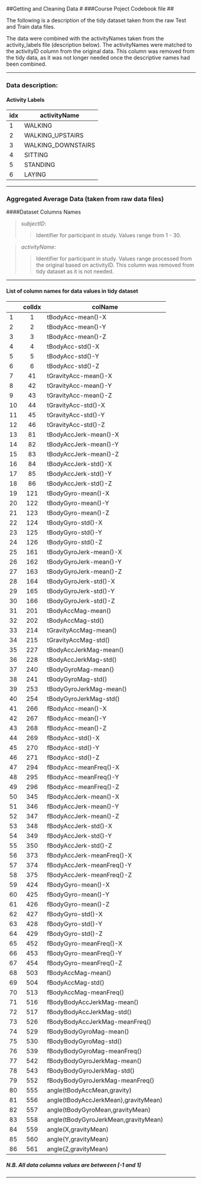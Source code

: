 ##Getting and Cleaning Data #
###Course Poject Codebook file ##

The following is a description of the tidy dataset taken from the raw Test and Train data files.  

The data were combined with the activityNames taken from the activity_labels file (description below).  The activityNames were matched to the activityID column from the original data.  This column was removed from the tidy data, as it was not longer needed once  the descriptive names had been combined.

_____


### Data description:



#### Activity Labels

| idx |  activityName      |
|-----|--------------------|
|   1 |	WALKING            |    
|	2 |	WALKING_UPSTAIRS   |
|	3 |	WALKING_DOWNSTAIRS |
|	4 |	SITTING            |
|	5 |	STANDING           |
|	6 |	LAYING             |


___

### Aggregated Average Data (taken from raw data files)
####Dataset Columns Names

> *subjectID*:
>>  Identifier for participant in study.  Values range from 1 - 30.

> *activityName*:
>>  Identifier for participant in study.  Values range processed from the original based on activityID.  This column was removed from tidy dataset as it is not needed.



---

#### List of column names for data values in tidy dataset

|    | colIdx |          colName                | 
|----|:--------:|---------------------------------|
| 1 | 1 | tBodyAcc-mean()-X |
| 2 | 2 | tBodyAcc-mean()-Y |
| 3 | 3 | tBodyAcc-mean()-Z |
| 4 | 4 | tBodyAcc-std()-X |
| 5 | 5 | tBodyAcc-std()-Y |
| 6 | 6 | tBodyAcc-std()-Z |
| 7 | 41 | tGravityAcc-mean()-X |
| 8 | 42 | tGravityAcc-mean()-Y |
| 9 | 43 | tGravityAcc-mean()-Z |
| 10 | 44 | tGravityAcc-std()-X |
| 11 | 45 | tGravityAcc-std()-Y |
| 12 | 46 | tGravityAcc-std()-Z |
| 13 | 81 | tBodyAccJerk-mean()-X |
| 14 | 82 | tBodyAccJerk-mean()-Y |
| 15 | 83 | tBodyAccJerk-mean()-Z |
| 16 | 84 | tBodyAccJerk-std()-X |
| 17 | 85 | tBodyAccJerk-std()-Y |
| 18 | 86 | tBodyAccJerk-std()-Z |
| 19 | 121 | tBodyGyro-mean()-X |
| 20 | 122 | tBodyGyro-mean()-Y |
| 21 | 123 | tBodyGyro-mean()-Z |
| 22 | 124 | tBodyGyro-std()-X |
| 23 | 125 | tBodyGyro-std()-Y |
| 24 | 126 | tBodyGyro-std()-Z |
| 25 | 161 | tBodyGyroJerk-mean()-X |
| 26 | 162 | tBodyGyroJerk-mean()-Y |
| 27 | 163 | tBodyGyroJerk-mean()-Z |
| 28 | 164 | tBodyGyroJerk-std()-X |
| 29 | 165 | tBodyGyroJerk-std()-Y |
| 30 | 166 | tBodyGyroJerk-std()-Z |
| 31 | 201 | tBodyAccMag-mean() |
| 32 | 202 | tBodyAccMag-std() |
| 33 | 214 | tGravityAccMag-mean() |
| 34 | 215 | tGravityAccMag-std() |
| 35 | 227 | tBodyAccJerkMag-mean() |
| 36 | 228 | tBodyAccJerkMag-std() |
| 37 | 240 | tBodyGyroMag-mean() |
| 38 | 241 | tBodyGyroMag-std() |
| 39 | 253 | tBodyGyroJerkMag-mean() |
| 40 | 254 | tBodyGyroJerkMag-std() |
| 41 | 266 | fBodyAcc-mean()-X |
| 42 | 267 | fBodyAcc-mean()-Y |
| 43 | 268 | fBodyAcc-mean()-Z |
| 44 | 269 | fBodyAcc-std()-X |
| 45 | 270 | fBodyAcc-std()-Y |
| 46 | 271 | fBodyAcc-std()-Z |
| 47 | 294 | fBodyAcc-meanFreq()-X |
| 48 | 295 | fBodyAcc-meanFreq()-Y |
| 49 | 296 | fBodyAcc-meanFreq()-Z |
| 50 | 345 | fBodyAccJerk-mean()-X |
| 51 | 346 | fBodyAccJerk-mean()-Y |
| 52 | 347 | fBodyAccJerk-mean()-Z |
| 53 | 348 | fBodyAccJerk-std()-X |
| 54 | 349 | fBodyAccJerk-std()-Y |
| 55 | 350 | fBodyAccJerk-std()-Z |
| 56 | 373 | fBodyAccJerk-meanFreq()-X |
| 57 | 374 | fBodyAccJerk-meanFreq()-Y |
| 58 | 375 | fBodyAccJerk-meanFreq()-Z |
| 59 | 424 | fBodyGyro-mean()-X |
| 60 | 425 | fBodyGyro-mean()-Y |
| 61 | 426 | fBodyGyro-mean()-Z |
| 62 | 427 | fBodyGyro-std()-X |
| 63 | 428 | fBodyGyro-std()-Y |
| 64 | 429 | fBodyGyro-std()-Z |
| 65 | 452 | fBodyGyro-meanFreq()-X |
| 66 | 453 | fBodyGyro-meanFreq()-Y |
| 67 | 454 | fBodyGyro-meanFreq()-Z |
| 68 | 503 | fBodyAccMag-mean() |
| 69 | 504 | fBodyAccMag-std() |
| 70 | 513 | fBodyAccMag-meanFreq() |
| 71 | 516 | fBodyBodyAccJerkMag-mean() |
| 72 | 517 | fBodyBodyAccJerkMag-std() |
| 73 | 526 | fBodyBodyAccJerkMag-meanFreq() |
| 74 | 529 | fBodyBodyGyroMag-mean() |
| 75 | 530 | fBodyBodyGyroMag-std() |
| 76 | 539 | fBodyBodyGyroMag-meanFreq() |
| 77 | 542 | fBodyBodyGyroJerkMag-mean() |
| 78 | 543 | fBodyBodyGyroJerkMag-std() |
| 79 | 552 | fBodyBodyGyroJerkMag-meanFreq() |
| 80 | 555 | angle(tBodyAccMean,gravity) |
| 81 | 556 | angle(tBodyAccJerkMean),gravityMean) |
| 82 | 557 | angle(tBodyGyroMean,gravityMean) |
| 83 | 558 | angle(tBodyGyroJerkMean,gravityMean) |
| 84 | 559 | angle(X,gravityMean) |
| 85 | 560 | angle(Y,gravityMean) |
| 86 | 561 | angle(Z,gravityMean) |


#####  N.B.  All data columns values are betweeen [-1 and 1]

___
